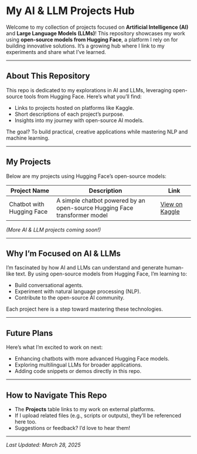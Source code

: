# My AI & LLM Projects Hub

Welcome to my collection of projects focused on **Artificial Intelligence (AI)** and **Large Language Models (LLMs)**! This repository showcases my work using **open-source models from Hugging Face**, a platform I rely on for building innovative solutions. It’s a growing hub where I link to my experiments and share what I’ve learned.

---

## About This Repository

This repo is dedicated to my explorations in AI and LLMs, leveraging open-source tools from Hugging Face. Here’s what you’ll find:
- Links to projects hosted on platforms like Kaggle.
- Short descriptions of each project’s purpose.
- Insights into my journey with open-source AI models.

The goal? To build practical, creative applications while mastering NLP and machine learning.

---

## My Projects

Below are my projects using Hugging Face’s open-source models:

| **Project Name**         | **Description**                            | **Link**                                                                 |
|--------------------------|--------------------------------------------|--------------------------------------------------------------------------|
| Chatbot with Hugging Face| A simple chatbot powered by an open-source Hugging Face transformer model | [View on Kaggle](https://www.kaggle.com/code/abdulrahmanelbanna/chatbot-using-hugging-face) |

*(More AI & LLM projects coming soon!)*

---

## Why I’m Focused on AI & LLMs

I’m fascinated by how AI and LLMs can understand and generate human-like text. By using open-source models from Hugging Face, I’m learning to:
- Build conversational agents.
- Experiment with natural language processing (NLP).
- Contribute to the open-source AI community.

Each project here is a step toward mastering these technologies.

---

## Future Plans

Here’s what I’m excited to work on next:
- Enhancing chatbots with more advanced Hugging Face models.
- Exploring multilingual LLMs for broader applications.
- Adding code snippets or demos directly in this repo.

---

## How to Navigate This Repo

- The **Projects** table links to my work on external platforms.
- If I upload related files (e.g., scripts or outputs), they’ll be referenced here too.
- Suggestions or feedback? I’d love to hear them!

---

*Last Updated: March 28, 2025*
